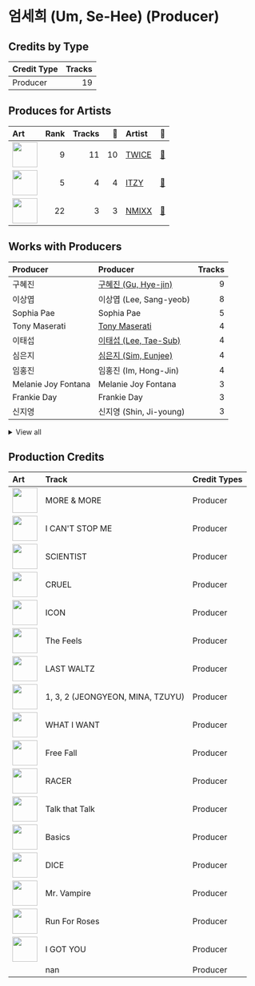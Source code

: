 # 엄세희 (Um, Se-Hee) (Producer)

## Credits by Type

| Credit Type | Tracks |
|:---|---:|
| Producer | 19 |

## Produces for Artists

| Art | Rank | Tracks | 💚 | Artist | 🔗 |
|:---|---:|---:|---:|:---|:---|
| <img src="https://i.scdn.co/image/ab6761610000e5eb0c6952f39ba680489149a54c" alt="" width="50" /> | 9 | 11 | 10 | [TWICE](../../artists/twice/overview.md) | [🔗](https://open.spotify.com/artist/7n2Ycct7Beij7Dj7meI4X0) |
| <img src="https://i.scdn.co/image/ab6761610000e5ebb0e2700dbc17b43328038f7a" alt="" width="50" /> | 5 | 4 | 4 | [ITZY](../../artists/itzy/overview.md) | [🔗](https://open.spotify.com/artist/2KC9Qb60EaY0kW4eH68vr3) |
| <img src="https://i.scdn.co/image/ab6761610000e5eb1edc72b57c227d48e28888b1" alt="" width="50" /> | 22 | 3 | 3 | [NMIXX](../../artists/nmixx/overview.md) | [🔗](https://open.spotify.com/artist/28ot3wh4oNmoFOdVajibBl) |

## Works with Producers

| Producer | Producer | Tracks |
|:---|:---|---:|
| 구혜진 | [구혜진 (Gu, Hye-jin)](../구혜진_(gu,_hye-jin)/overview.md) | 9 |
| 이상엽 | 이상엽 (Lee, Sang-yeob) | 8 |
| Sophia Pae | Sophia Pae | 5 |
| Tony Maserati | [Tony Maserati](../tony_maserati/overview.md) | 4 |
| 이태섭 | [이태섭 (Lee, Tae-Sub)](../이태섭_(lee,_tae-sub)/overview.md) | 4 |
| 심은지 | [심은지 (Sim, Eunjee)](../심은지_(sim,_eunjee)/overview.md) | 4 |
| 임홍진 | 임홍진 (Im, Hong-Jin) | 4 |
| Melanie Joy Fontana | Melanie Joy Fontana | 3 |
| Frankie Day | Frankie Day | 3 |
| 신지영 | 신지영 (Shin, Ji-young) | 3 |


<details>
<summary>View all</summary>

| Producer | Producer | Tracks |
|:---|:---|---:|
| Arschtritt Lindgren | [Arschtritt Lindgren](../arschtritt_lindgren/overview.md) | 3 |
| 구종필 | [구종필 (Koo, Jong-Pil)](../구종필_(koo,_jong-pil)/overview.md) | 3 |
| Brian U | Brian U | 2 |
| LDN Noise | [LDN Noise](../ldn_noise/overview.md) | 2 |
| Hayden Chapman | Hayden Chapman | 2 |
| 윤원권 | 윤원권 (Yoon, Won-kwon) | 2 |
| Greg Bonnick | Greg Bonnick | 2 |
| danke | [danke](../danke/overview.md) | 2 |
| 정은경 | [정은경 (Jung, Eun-Kyung)](../정은경_(jung,_eun-kyung)/overview.md) | 2 |
| 최혜진 | 최혜진 (Cho, Hye-jin) | 2 |
| 박진영 | 박진영 (Park, Jin Young) | 2 |
| Ayushy | Ayushy | 2 |
| 서은일 | 서은일 (Seo, Eun-il) | 2 |
| 이우민 | 이우민 (Yiwoomin) | 2 |
| 김영현 | 김영현 (Kim, Young-hyun) | 2 |
| 김다현 | 김다현 (Kim, Da-hyun) | 1 |
| John Hanes | [John Hanes](../john_hanes/overview.md) | 1 |
| EZIT | EZIT | 1 |
| 임찬미 | 임찬미 (Kim, Chan-mi) | 1 |
| Jenson Vaughan | Jenson Vaughan | 1 |
| TBHits | TBHits | 1 |
| A. Wright | A. Wright | 1 |
| Joseph K | Joseph K | 1 |
| Lexxi Saal | Lexxi Saal | 1 |
| 홍장미 | 홍장미 (Hong, Jangmi) | 1 |
| Boy Matthews | Boy Matthews | 1 |
| IRIS Yerin Lee | IRIS Yerin Lee | 1 |
| 손채영 | 손채영 (Son, Chae-young) | 1 |
| Zaya | Zaya | 1 |
| SELAH | SELAH | 1 |
| 이경원 | 이경원 (Lee, Kyung-won) | 1 |
| Mich Hansen | Mich Hansen | 1 |
| dwilly | dwilly | 1 |
| 72 | 72 | 1 |
| Jonah Marais | Jonah Marais | 1 |
| Gingerbread | Gingerbread | 1 |
| Taet Chesterton | Taet Chesterton | 1 |
| Brown Panda | Brown Panda | 1 |
| Anne-Marie | Anne-Marie | 1 |
| Alma Goodman | Alma Goodman | 1 |
| Cutfather | Cutfather | 1 |
| Brooke Tomlinson | Brooke Tomlinson | 1 |
| 강영현 | 강영현 (Kang, Young-hyun) | 1 |
| 박지현 | 박지현 (Park, Ji-hyun) | 1 |
| 송희진 | 송희진 (Song, Hee-jin) | 1 |
| Justin Reinstein | Justin Reinstein | 1 |
| 오현선 | 오현선 (Oh, Hyun-sun) | 1 |
| 서지음 | [서지음 (Seo, Ji Eum)](../서지음_(seo,_ji_eum)/overview.md) | 1 |
| Karin Wilhemina Eurenius | Karin Wilhemina Eurenius | 1 |
| Kelsey Klingensmith | Kelsey Klingensmith | 1 |
| Jonkind | Jonkind | 1 |
| 박은정 | 박은정 (박은정) | 1 |
| Jeppe London Bilsby | Jeppe London Bilsby | 1 |
| Alexander Pavelich | Alexander Pavelich | 1 |
| 랑가 | 랑가 (Langa) | 1 |
| Anna Timgren | Anna Timgren | 1 |
| Justin Tranter | Justin Tranter | 1 |
| Melange | Melange | 1 |
| 이스란 | 이스란 (Lee, Seran) | 1 |
| Daniel Seavey | Daniel Seavey | 1 |
| 강선영 | 강선영 (강선영) | 1 |
| GG Ramirez | GG Ramirez | 1 |
| MNEK | MNEK | 1 |
| BIBI | BIBI | 1 |
| LSY | LSY | 1 |
| Gray Trainer | Gray Trainer | 1 |
| earattack | [earattack](../earattack/overview.md) | 1 |
| Christoffer Semelius | Christoffer Semelius | 1 |
| 마치 | 마치 (MRCH) | 1 |
| HONEY NOISE | HONEY NOISE | 1 |
| Kriz | [Kriz](../kriz/overview.md) | 1 |
| Zara Larsson | Zara Larsson | 1 |
| EJAE | EJAE | 1 |
| 복주영 | 복주영 (Bok, Ju Young) | 1 |
| Noémie Legrand | Noémie Legrand (Legrand, Noémie) | 1 |
| Barry Cohen | Barry Cohen | 1 |
| Marcus van Wattum | Marcus van Wattum | 1 |
| Dr.JO | Dr.JO | 1 |
| 아르마딜로 | 아르마딜로 (Armadillo) | 1 |
| 이해솔 | 이해솔 (Lee, Hae Sol) | 1 |
| Jacob Aaron | Jacob Aaron | 1 |
| Czaer | Czaer | 1 |
| 새봄 | 새봄 (Sae Bom) | 1 |
| 차이린 | 차이린 (Chailin) | 1 |
| Noday | Noday | 1 |
| Lauren Dyson | Lauren Dyson | 1 |
| Sofia Quinn | Sofia Quinn | 1 |
| KayOne | KayOne | 1 |
| 명혜인 | 명혜인 (Myeong, Hyein) | 1 |
| Lauritz Emil Christiansen | Lauritz Emil Christiansen | 1 |
| Awrii | Awrii | 1 |
| Holy M | Holy M | 1 |
| 백새임 | 백새임 (Baek, Sae-im) | 1 |
| Danny Shah | Danny Shah | 1 |
| Charlotte Wilson | Charlotte Wilson | 1 |
| 케빈오빠 | 케빈오빠 (Kevinoppa) | 1 |
| Jake Torrey | Jake Torrey | 1 |
| Kobee | Kobee | 1 |
| Mr. Franks | Mr. Franks | 1 |
| Musikality | Musikality | 1 |
| 초이 | 초이 (Choi) | 1 |
| Julia Michaels | Julia Michaels | 1 |
| AFTRSHOK | AFTRSHOK | 1 |
| NVR know | NVR know | 1 |

</details>


## Production Credits

| Art | Track | Credit Types |
|:---|:---|:---|
| <img src="https://i.scdn.co/image/ab67616d0000b27324869424ae632466b839a8a8" alt="" width="50" /> | MORE & MORE | Producer |
| <img src="https://i.scdn.co/image/ab67616d0000b2736570fd05bcff5edcb16e617d" alt="" width="50" /> | I CAN'T STOP ME | Producer |
| <img src="https://i.scdn.co/image/ab67616d0000b273d1961ecb307c9e05ec8f7e82" alt="" width="50" /> | SCIENTIST | Producer |
| <img src="https://i.scdn.co/image/ab67616d0000b273d1961ecb307c9e05ec8f7e82" alt="" width="50" /> | CRUEL | Producer |
| <img src="https://i.scdn.co/image/ab67616d0000b273d1961ecb307c9e05ec8f7e82" alt="" width="50" /> | ICON | Producer |
| <img src="https://i.scdn.co/image/ab67616d0000b273d1961ecb307c9e05ec8f7e82" alt="" width="50" /> | The Feels | Producer |
| <img src="https://i.scdn.co/image/ab67616d0000b273d1961ecb307c9e05ec8f7e82" alt="" width="50" /> | LAST WALTZ | Producer |
| <img src="https://i.scdn.co/image/ab67616d0000b273d1961ecb307c9e05ec8f7e82" alt="" width="50" /> | 1, 3, 2 (JEONGYEON, MINA, TZUYU) | Producer |
| <img src="https://i.scdn.co/image/ab67616d0000b273e61bca92e4a64e50ee44a009" alt="" width="50" /> | WHAT I WANT | Producer |
| <img src="https://i.scdn.co/image/ab67616d0000b273e61bca92e4a64e50ee44a009" alt="" width="50" /> | Free Fall | Producer |
| <img src="https://i.scdn.co/image/ab67616d0000b273e61bca92e4a64e50ee44a009" alt="" width="50" /> | RACER | Producer |
| <img src="https://i.scdn.co/image/ab67616d0000b273c3040848e6ef0e132c5c8340" alt="" width="50" /> | Talk that Talk | Producer |
| <img src="https://i.scdn.co/image/ab67616d0000b273c3040848e6ef0e132c5c8340" alt="" width="50" /> | Basics | Producer |
| <img src="https://i.scdn.co/image/ab67616d0000b273eb1b1bb1651e8cca563f3967" alt="" width="50" /> | DICE | Producer |
| <img src="https://i.scdn.co/image/ab67616d0000b273470d0ba5f707b141d1337cf2" alt="" width="50" /> | Mr. Vampire | Producer |
| <img src="https://i.scdn.co/image/ab67616d0000b27381d97a31253b898bc4149195" alt="" width="50" /> | Run For Roses | Producer |
| <img src="https://i.scdn.co/image/ab67616d0000b273bd8c739ce7e59ae9414c7a26" alt="" width="50" /> | I GOT YOU | Producer |
| | nan | Producer |